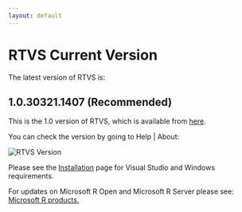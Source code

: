 ```yaml
---
layout: default
---
```


# RTVS Current Version

The latest version of RTVS is:

## 1.0.30321.1407 (Recommended)

This is the 1.0 version of RTVS, which is available from
[here](https://aka.ms/rtvs-current).

You can check the version by going to Help | About:

![RTVS Version](./media/rtvs-version-current.png)

Please see the [Installation](./installation.html) page for Visual Studio and
Windows requirements.

For updates on Microsoft R Open and Microsoft R Server please see: [Microsoft R
products.](http://aka.ms/rtvs-msft-r)